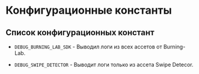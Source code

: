 ﻿# Конфигурационные константы

## Список конфигурационных констант

- `DEBUG_BURNING_LAB_SDK` - Выводил логи из всех ассетов от Burning-Lab.

- `DEBUG_SWIPE_DETECTOR` - Выводит логи только из ассета Swipe Detecor.